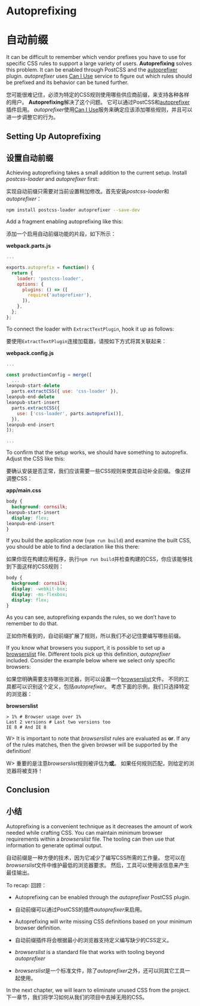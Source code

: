 # Autoprefixing

# 自动前缀

It can be difficult to remember which vendor prefixes you have to use for specific CSS rules to support a large variety of users. **Autoprefixing** solves this problem. It can be enabled through PostCSS and the [autoprefixer](https://www.npmjs.com/package/autoprefixer) plugin. *autoprefixer* uses [Can I Use](http://caniuse.com/) service to figure out which rules should be prefixed and its behavior can be tuned further.

您可能很难记住，必须为特定的CSS规则使用哪些供应商前缀，来支持各种各样的用户。 **Autoprefixing**解决了这个问题。 它可以通过PostCSS和[autoprefixer](https://www.npmjs.com/package/autoprefixer)插件启用。 *autoprefixer*使用[Can I Use](http://caniuse.com/)服务来确定应该添加哪些规则，并且可以进一步调整它的行为。

## Setting Up Autoprefixing

## 设置自动前缀

Achieving autoprefixing takes a small addition to the current setup. Install *postcss-loader* and *autoprefixer* first:

实现自动前缀只需要对当前设置稍加修改。首先安装*postcss-loader*和*autoprefixer*：

```bash
npm install postcss-loader autoprefixer --save-dev
```

Add a fragment enabling autoprefixing like this:

添加一个启用自动前缀功能的片段，如下所示：

**webpack.parts.js**

```javascript
...

exports.autoprefix = function() {
  return {
    loader: 'postcss-loader',
    options: {
      plugins: () => ([
        require('autoprefixer'),
      ]),
    },
  };
};
```

To connect the loader with `ExtractTextPlugin`, hook it up as follows:

要使用`ExtractTextPlugin`连接加载器，请按如下方式将其关联起来：

**webpack.config.js**

```javascript
...

const productionConfig = merge([
  ...
leanpub-start-delete
  parts.extractCSS({ use: 'css-loader' }),
leanpub-end-delete
leanpub-start-insert
  parts.extractCSS({
    use: ['css-loader', parts.autoprefix()],
  }),
leanpub-end-insert
]);

...
```

To confirm that the setup works, we should have something to autoprefix. Adjust the CSS like this:

要确认安装是否正常，我们应该需要一些CSS规则来使其自动补全前缀。 像这样调整CSS：

**app/main.css**

```css
body {
  background: cornsilk;
leanpub-start-insert
  display: flex;
leanpub-end-insert
}
```

If you build the application now (`npm run build`) and examine the built CSS, you should be able to find a declaration like this there:

如果你现在构建应用程序，执行`npm run build`并检查构建的CSS，你应该能够找到下面这样的CSS规则：

```css
body {
  background: cornsilk;
  display: -webkit-box;
  display: -ms-flexbox;
  display: flex;
}
```

As you can see, autoprefixing expands the rules, so we don’t have to remember to do that.

正如你所看到的，自动前缀扩展了规则，所以我们不必记住要编写哪些前缀。

If you know what browsers you support, it is possible to set up a [browserslist](https://www.npmjs.com/package/browserslist) file. Different tools pick up this definition, *autoprefixer* included. Consider the example below where we select only specific browsers:

如果您明确需要支持哪些浏览器，则可以设置一个[browserslist](https://www.npmjs.com/package/browserslist)文件。 不同的工具都可以识别这个定义，包括*autoprefixer*。 考虑下面的示例，我们只选择特定的浏览器：

**browserslist**

```
> 1% # Browser usage over 1%
Last 2 versions # Last two versions too
IE 8 # And IE 8
```

W> It is important to note that *browserslist* rules are evaluated as **or**. If any of the rules matches, then the given browser will be supported by the definition!

W> 重要的是注意*browserslist*规则被评估为**或**。 如果任何规则匹配，则给定的浏览器将被支持！

## Conclusion

## 小结

Autoprefixing is a convenient technique as it decreases the amount of work needed while crafting CSS. You can maintain minimum browser requirements within a *browserslist* file. The tooling can then use that information to generate optimal output.

自动前缀是一种方便的技术，因为它减少了编写CSS所需的工作量。 您可以在*browserslist*文件中维护最低的浏览器要求。 然后，工具可以使用该信息来产生最佳输出。

To recap:
回顾：

* Autoprefixing can be enabled through the *autoprefixer* PostCSS plugin.
* 自动前缀可以通过PostCSS的插件*autoprefixer*来启用。

* Autoprefixing will write missing CSS definitions based on your minimum browser definition.
* 自动前缀插件将会根据最小的浏览器支持定义编写缺少的CSS定义。

* *browserslist* is a standard file that works with tooling beyond *autoprefixer*
* *browserslist*是一个标准文件，除了*autoprefixer*之外，还可以同其它工具一起使用。

In the next chapter, we will learn to eliminate unused CSS from the project.
下一章节，我们将学习如何从我们的项目中去掉无用的CSS。
